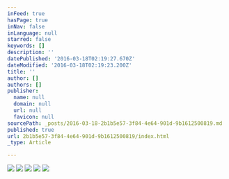 ```yaml
---
inFeed: true
hasPage: true
inNav: false
inLanguage: null
starred: false
keywords: []
description: ''
datePublished: '2016-03-18T02:19:27.670Z'
dateModified: '2016-03-18T02:19:23.200Z'
title: ''
author: []
authors: []
publisher:
  name: null
  domain: null
  url: null
  favicon: null
sourcePath: _posts/2016-03-18-2b1b5e57-3f84-4e64-901d-9b1612500819.md
published: true
url: 2b1b5e57-3f84-4e64-901d-9b1612500819/index.html
_type: Article

---
```

![](https://the-grid-user-content.s3-us-west-2.amazonaws.com/33329b43-d483-4f57-bbb9-9de6ab9dc720.jpg)
![](https://the-grid-user-content.s3-us-west-2.amazonaws.com/3ccf4ef0-290c-48a0-bda7-4f5464e3d921.jpg)
![](https://the-grid-user-content.s3-us-west-2.amazonaws.com/65681566-e632-4cb0-a965-1427086e3d85.jpg)
![](https://the-grid-user-content.s3-us-west-2.amazonaws.com/dfb0b4be-375e-4cd3-84a8-c875ce5c4528.png)
![](https://the-grid-user-content.s3-us-west-2.amazonaws.com/579ef250-7db3-4e8a-84d3-44c6459d8caa.jpg)